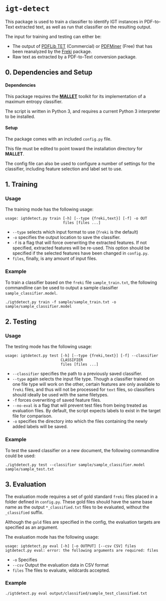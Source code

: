 # `igt-detect`

This package is used to train a classifier to identify IGT instances in PDF-to-Text extracted text, as well as run that classifier on the resulting output.

The input for training and testing can either be:

* The output of [PDFLib TET](https://www.pdflib.com/products/tet/) (Commercial) or [PDFMiner](https://pypi.python.org/pypi/pdfminer/) (Free) that has been reanalyzed by the [Freki](https://github.com/xigt/freki) package.
* Raw text as extracted by a PDF-to-Text conversion package.

## 0. Dependencies and Setup


#### Dependencies
This package requires the [**MALLET**](http://mallet.cs.umass.edu/index.php) toolkit for its implementation of a maximum entropy classifier.

The script is written in Python 3, and requires a current Python 3 interpreter to be installed.

#### Setup

The package comes with an included `config.py` file.

This file must be edited to point toward the installation directory for **MALLET**.

The config file can also be used to configure a number of settings for the classifier, including feature selection and label set to use.

## 1. Training

### Usage

The training mode has the following usage:

	usage: igtdetect.py train [-h] [--type {freki,text}] [-f] -o OUT
	                          files [files ...]
	                          
* `--type` selects which input format to use (`freki` is the default)
* `-o` specifies the output location to save the classifier.  
* `-f` is a flag that will force overwriting the extracted features. If not specified, extracted features will be re-used. This option should be specified if the selected features have been changed in `config.py`.
* `files`, finally, is any amount of input files.

### Example

To train a classifier based on the `freki` file `sample_train.txt`, the following commandline can be used to output a sample classifier `sample_classifier.model`.

    ./igtdetect.py train -f sample/sample_train.txt -o sample/sample_classifier.model
    
## 2. Testing

### Usage

The testing mode has the following usage:

	usage: igtdetect.py test [-h] [--type {freki,text}] [-f] --classifier
	                         CLASSIFIER
	                         files [files ...]

* `--classifier` specifies the path to a previously saved classifier.
* `--type` again selects the input file type. Though a classifier trained on one file type will work on the other, certain features are only available to `freki` files, and thus will not be processed for `text` files, so classifiers should ideally be used with the same filetypes.
* `-f` forces overwriting of saved feature files.
* `--no-eval` is a flag that will prevent test files from being treated as evaluation files. By default, the script expects labels to exist in the target file for comparison.
* `-o` specifies the directory into which the files containing the newly added labels will be saved.

### Example

To test the saved classifier on a new document, the following commandline could be used:

    ./igtdetect.py test --classifier sample/sample_classifier.model sample/sample_test.txt
    
## 3. Evaluation

The evaluation mode requires a set of gold standard `freki` files placed in a folder defined in `config.py`. These gold files should have the same base name as the output `*_classified.txt` files to be evaluated, without the `_classified` suffix.

Although the `gold` files are specified in the config, the evaluation targets are specified as an argument.

The evaluation mode has the following usage:

	usage: igtdetect.py eval [-h] [-o OUTPUT] [--csv CSV] files
	igtdetect.py eval: error: the following arguments are required: files

* `-o` Specifies 
* `--csv` Output the evaluation data in CSV format
* `files` The files to evaluate, wildcards accepted.

### Example

    ./igtdetect.py eval output/classified/sample_test_classified.txt    
    
    